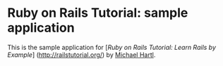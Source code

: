 # Ruby on Rails Tutorial: sample application

This is the sample application for [*Ruby on Rails Tutorial: Learn Rails by Example*] (http://railstutorial.org/) by [Michael Hartl](http://michaelhartl.com/).
